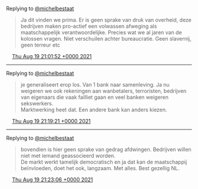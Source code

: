 Replying to [@michelbestaat](https://twitter.com/michelbestaat/status/1428028699463626758)

> Ja dit vinden we prima\. Er is geen sprake van druk van overheid, deze bedrijven maken pro\-actief een volwassen afweging als maatschappelijk verantwoordelijke\. Precies wat we al jaren van de kolossen vragen\. Niet verschuilen achter bureaucratie\. Geen slavernij, geen terreur etc

<img src="../../media/tweet.ico" width="12" /> [Thu Aug 19 21:01:52 +0000 2021](https://twitter.com/DromerDenker/status/1428462241179897858)

----

Replying to [@michelbestaat](https://twitter.com/michelbestaat/status/1428463991022620674)

> je generaliseert erop los\. Van 1 bank naar samenleving\. Ja nu weigeren we ook rekeningen aan wanbetalers, terroristen, bedrijven van eigenaars die vaak failliet gaan en veel banken weigeren sekswerkers\.   
> Marktwerking heet dat\. Een andere bank kan anders kiezen\.

<img src="../../media/tweet.ico" width="12" /> [Thu Aug 19 21:19:21 +0000 2021](https://twitter.com/DromerDenker/status/1428466641483014144)

----

Replying to [@michelbestaat](https://twitter.com/michelbestaat/status/1428463991022620674)

> bovendien is hier geen sprake van gedrag afdwingen\. Bedrijven willen niet met iemand geassocieerd worden\.   
> De markt werkt tamelijk democratisch en ja dat kan de maatschappij beïnvloeden, doet het ook, langzaam\. Met alles\. Best gezellig NL\.

<img src="../../media/tweet.ico" width="12" /> [Thu Aug 19 21:23:06 +0000 2021](https://twitter.com/DromerDenker/status/1428467586728185866)